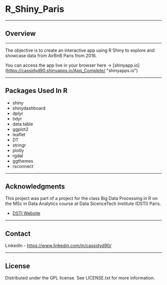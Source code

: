 # R_Shiny_Paris
***
## Overview
***
The objective is to create an interactive app using R Shiny to explore and showcase data from AirBnB Paris from 2016.

You can access the app live in your browser here -> [shinyapp.io] (https://cassidyd90.shinyapps.io/App_Complete/ "shinyapps.io")
***
## Packages Used In R
* shiny
* shinydashboard
* dplyr
* tidyr
* data.table
* ggplot2
* leaflet
* DT
* stringr
* plotly
* rgdal
* ggthemes
* rsconnect
***
## Acknowledgments
This project was part of a project for the class Big Data Processing in R on the MSc in Data Analytics course at Data SicenceTech Institute (DSTI) Paris.
* [DSTI Website](https://www.datasciencetech.institute/ "DSTI Website")
***
## Contact
LinkedIn - https://www.linkedin.com/in/cassidyd90/	 
***
## License
Distributed under the GPL license. See LICENSE.txt for more information.

